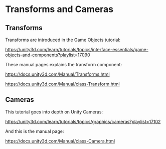 # Transforms and Cameras

## Transforms

Transforms are introduced in the Game Objects tutorial:

https://unity3d.com/learn/tutorials/topics/interface-essentials/game-objects-and-components?playlist=17090

These manual pages explains the transform component:

https://docs.unity3d.com/Manual/Transforms.html

https://docs.unity3d.com/Manual/class-Transform.html

## Cameras

This tutorial goes into depth on Unity Cameras:

https://unity3d.com/learn/tutorials/topics/graphics/cameras?playlist=17102

And this is the manual page:

https://docs.unity3d.com/Manual/class-Camera.html